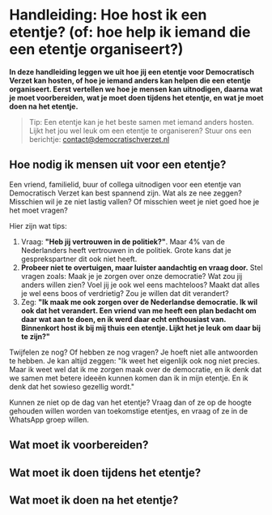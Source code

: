 # Handleiding: Hoe host ik een etentje? (of: hoe help ik iemand die een etentje organiseert?)

**In deze handleiding leggen we uit hoe jij een etentje voor Democratisch Verzet kan hosten, of hoe je iemand anders kan helpen die een etentje organiseert. Eerst vertellen we hoe je mensen kan uitnodigen, daarna wat je moet voorbereiden, wat je moet doen tijdens het etentje, en wat je moet doen na het etentje.**

> Tip: Een etentje kan je het beste samen met iemand anders hosten. Lijkt het jou wel leuk om een etentje te organiseren? Stuur ons een berichtje: [contact@democratischverzet.nl](mailto:contact@democratischverzet.nl)

## Hoe nodig ik mensen uit voor een etentje?

Een vriend, familielid, buur of collega uitnodigen voor een etentje van Democratisch Verzet kan best spannend zijn. Wat als ze nee zeggen? Misschien wil je ze niet lastig vallen? Of misschien weet je niet goed hoe je het moet vragen?

Hier zijn wat tips:

1. Vraag: **"Heb jij vertrouwen in de politiek?"**. Maar 4% van de Nederlanders heeft vertrouwen in de politiek. Grote kans dat je gesprekspartner dit ook niet heeft.
2. **Probeer niet te overtuigen, maar luister aandachtig en vraag door.** Stel vragen zoals: Maak je je zorgen over onze democratie? Wat zou jij anders willen zien? Voel jij je ook wel eens machteloos? Maakt dat alles je wel eens boos of verdrietig? Zou je willen dat dit verandert?
3. Zeg: **"Ik maak me ook zorgen over de Nederlandse democratie. Ik wil ook dat het verandert. Een vriend van me heeft een plan bedacht om daar wat aan te doen, en ik werd daar echt enthousiast van. Binnenkort host ik bij mij thuis een etentje. Lijkt het je leuk om daar bij te zijn?"**

Twijfelen ze nog? Of hebben ze nog vragen? Je hoeft niet alle antwoorden te hebben. Je kan altijd zeggen: "Ik weet het eigenlijk ook nog niet precies. Maar ik weet wel dat ik me zorgen maak over de democratie, en ik denk dat we samen met betere ideeën kunnen komen dan ik in mijn etentje. En ik denk dat het sowieso gezellig wordt."

Kunnen ze niet op de dag van het etentje? Vraag dan of ze op de hoogte gehouden willen worden van toekomstige etentjes, en vraag of ze in de WhatsApp groep willen.

## Wat moet ik voorbereiden?

## Wat moet ik doen tijdens het etentje?

## Wat moet ik doen na het etentje?
